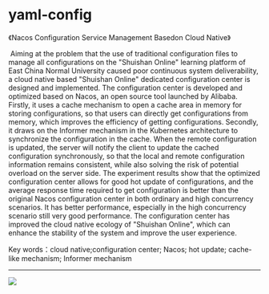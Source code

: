 # yaml-config
《Nacos Configuration Service Management Basedon Cloud Native》

​       Aiming at the problem that the use of traditional configuration files to manage all configurations on the "Shuishan Online" learning platform of East China Normal University caused poor continuous system deliverability, a cloud native based "Shuishan Online" dedicated configuration center is designed and implemented. The configuration center is developed and optimized based on Nacos, an open source tool launched by Alibaba. Firstly, it uses a cache mechanism to open a cache area in memory for storing configurations, so that users can directly get configurations from memory, which improves the efficiency of getting configurations. Secondly, it draws on the Informer mechanism in the Kubernetes architecture to synchronize the configuration in the cache. When the remote configuration is updated, the server will notify the client to update the cached configuration synchronously, so that the local and remote configuration information remains consistent, while also solving the risk of potential overload on the server side. The experiment results show that the optimized configuration center allows for good hot update of configurations, and the average response time required to get configuration is better than the original Nacos configuration center in both ordinary and high concurrency scenarios. It has better performance, especially in the high concurrency scenario still very good performance. The configuration center has improved the cloud native ecology of "Shuishan Online", which can enhance the stability of the system and improve the user experience.

Key words：cloud native;configuration center; Nacos; hot update; cache-like mechanism; Informer mechanism

---

![](https://foursevenlove.oss-cn-hongkong.aliyuncs.com/pics/202210111431905.png)
